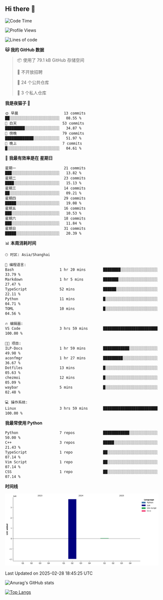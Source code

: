 ## Hi there 👋

<!--
**ZeroMapleQvQ/ZeroMapleQvQ** is a ✨ _special_ ✨ repository because its `README.md` (this file) appears on your GitHub profile.

Here are some ideas to get you started:

- 🔭 I’m currently working on ...
- 🌱 I’m currently learning ...
- 👯 I’m looking to collaborate on ...
- 🤔 I’m looking for help with ...
- 💬 Ask me about ...
- 📫 How to reach me: ...
- 😄 Pronouns: ...
- ⚡ Fun fact: ...
-->

<!--START_SECTION:waka-->
![Code Time](http://img.shields.io/badge/Code%20Time-24%20hrs%202%20mins-blue)

![Profile Views](http://img.shields.io/badge/%E4%B8%AA%E4%BA%BA%E8%B5%84%E6%96%99%E8%A7%82%E7%9C%8B%E6%AC%A1%E6%95%B0-3-blue)

![Lines of code](https://img.shields.io/badge/%E4%BB%8E%E3%80%8CHello%20World%E3%80%8D%E8%B5%B7%E6%88%91%E5%B7%B2%E7%BB%8F%E5%86%99%E4%BA%86-3.8%20million%20%E8%A1%8C%E4%BB%A3%E7%A0%81-blue)

**🐱 我的 GitHub 数据** 

> 📦  使用了 79.1 kB GitHub 存储空间 
 > 
> 🚫 不开放招聘
 > 
> 📜 24 个公共仓库 
 > 
> 🔑 3 个私人仓库 
 > 
**我是夜猫子 🦉** 

```text
🌞 早晨                     13 commits          ██░░░░░░░░░░░░░░░░░░░░░░░   08.55 % 
🌆 白天                     53 commits          █████████░░░░░░░░░░░░░░░░   34.87 % 
🌃 傍晚                     79 commits          █████████████░░░░░░░░░░░░   51.97 % 
🌙 晚上                     7 commits           █░░░░░░░░░░░░░░░░░░░░░░░░   04.61 % 
```
📅 **我最有效率是在 星期日** 

```text
星期一                      21 commits          ███░░░░░░░░░░░░░░░░░░░░░░   13.82 % 
星期二                      23 commits          ████░░░░░░░░░░░░░░░░░░░░░   15.13 % 
星期三                      14 commits          ██░░░░░░░░░░░░░░░░░░░░░░░   09.21 % 
星期四                      29 commits          █████░░░░░░░░░░░░░░░░░░░░   19.08 % 
星期五                      16 commits          ███░░░░░░░░░░░░░░░░░░░░░░   10.53 % 
星期六                      18 commits          ███░░░░░░░░░░░░░░░░░░░░░░   11.84 % 
星期日                      31 commits          █████░░░░░░░░░░░░░░░░░░░░   20.39 % 
```


📊 **本周消耗时间** 

```text
🕑︎ 时区: Asia/Shanghai

💬 编程语言: 
Bash                     1 hr 20 mins        ████████░░░░░░░░░░░░░░░░░   33.79 % 
Markdown                 1 hr 5 mins         ███████░░░░░░░░░░░░░░░░░░   27.47 % 
TypeScript               52 mins             ██████░░░░░░░░░░░░░░░░░░░   22.11 % 
Python                   11 mins             █░░░░░░░░░░░░░░░░░░░░░░░░   04.71 % 
TOML                     10 mins             █░░░░░░░░░░░░░░░░░░░░░░░░   04.56 % 

🔥 编辑器: 
VS Code                  3 hrs 59 mins       █████████████████████████   100.00 % 

🐱‍💻 项目: 
ILP-Docs                 1 hr 59 mins        ████████████░░░░░░░░░░░░░   49.98 % 
aconfmgr                 1 hr 27 mins        █████████░░░░░░░░░░░░░░░░   36.67 % 
Dotfiles                 13 mins             █░░░░░░░░░░░░░░░░░░░░░░░░   05.63 % 
chezmoi                  12 mins             █░░░░░░░░░░░░░░░░░░░░░░░░   05.09 % 
waybar                   5 mins              █░░░░░░░░░░░░░░░░░░░░░░░░   02.48 % 

💻 操作系统: 
Linux                    3 hrs 59 mins       █████████████████████████   100.00 % 
```

**我最常使用 Python** 

```text
Python                   7 repos             ████████████░░░░░░░░░░░░░   50.00 % 
C++                      3 repos             █████░░░░░░░░░░░░░░░░░░░░   21.43 % 
TypeScript               1 repo              ██░░░░░░░░░░░░░░░░░░░░░░░   07.14 % 
Vim Script               1 repo              ██░░░░░░░░░░░░░░░░░░░░░░░   07.14 % 
CSS                      1 repo              ██░░░░░░░░░░░░░░░░░░░░░░░   07.14 % 
```



**时间线**

![Lines of Code chart](https://raw.githubusercontent.com/bkctwy/bkctwy/main/assets/bar_graph.png)


 Last Updated on 2025-02-28 18:45:25 UTC
<!--END_SECTION:waka-->


![Anurag's GitHub stats](https://grs.bkctwy.tech/api?username=bkctwy&theme=dracula&show_icons=true)


[![Top Langs](https://grs.bkctwy.tech/api/top-langs/?username=bkctwy&layout=compact&theme=dracula)](https://github.com/anuraghazra/github-readme-stats)
